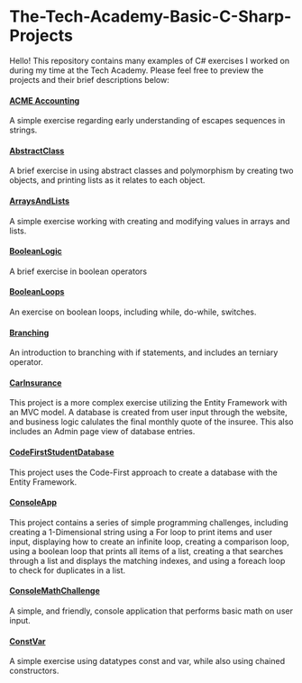 # The-Tech-Academy-Basic-C-Sharp-Projects
Hello! This repository contains many examples of C# exercises I worked on during my time at the Tech Academy. Please feel free to preview the projects and their brief descriptions below:

#### [ACME Accounting](https://github.com/BrooksRadtke/The-Tech-Academy-Basic-C-Sharp-Projects/tree/main/Basic%20C%23%20Programs/ACME%20Accounting)
A simple exercise regarding early understanding of escapes sequences in strings.

#### [AbstractClass](https://github.com/BrooksRadtke/The-Tech-Academy-Basic-C-Sharp-Projects/tree/main/Basic%20C%23%20Programs/AbstractClass)
A brief exercise in using abstract classes and polymorphism by creating two objects, and printing lists as it relates to each object. 

#### [ArraysAndLists](https://github.com/BrooksRadtke/The-Tech-Academy-Basic-C-Sharp-Projects/tree/main/Basic%20C%23%20Programs/ArraysAndLists)
A simple exercise working with creating and modifying values in arrays and lists.

#### [BooleanLogic](https://github.com/BrooksRadtke/The-Tech-Academy-Basic-C-Sharp-Projects/tree/main/Basic%20C%23%20Programs/BooleanLogic)
A brief exercise in boolean operators

#### [BooleanLoops](https://github.com/BrooksRadtke/The-Tech-Academy-Basic-C-Sharp-Projects/tree/main/Basic%20C%23%20Programs/BooleanLoops)
An exercise on boolean loops, including while, do-while, switches.

#### [Branching](https://github.com/BrooksRadtke/The-Tech-Academy-Basic-C-Sharp-Projects/tree/main/Basic%20C%23%20Programs/BooleanLoops)
An introduction to branching with if statements, and includes an terniary operator.

#### [CarInsurance](https://github.com/BrooksRadtke/The-Tech-Academy-Basic-C-Sharp-Projects/tree/main/Basic%20C%23%20Programs/CarInsurance)
This project is a more complex exercise utilizing the Entity Framework with an MVC model. A database is created from user input through the website, and business logic calulates the final monthly quote of the insuree. This also includes an Admin page view of database entries. 

#### [CodeFirstStudentDatabase](https://github.com/BrooksRadtke/The-Tech-Academy-Basic-C-Sharp-Projects/tree/main/Basic%20C%23%20Programs/CodeFirstStudentDatabase)
This project uses the Code-First approach to create a database with the Entity Framework.

#### [ConsoleApp](https://github.com/BrooksRadtke/The-Tech-Academy-Basic-C-Sharp-Projects/tree/main/Basic%20C%23%20Programs/ConsoleApp)
This project contains a series of simple programming challenges, including creating a 1-Dimensional string using a For loop to print items and user input, displaying how to create an infinite loop, creating a comparison loop, using a boolean loop that prints all items of a list, creating a that searches through a list and displays the matching indexes, and using a foreach loop to check for duplicates in a list.

#### [ConsoleMathChallenge](https://github.com/BrooksRadtke/The-Tech-Academy-Basic-C-Sharp-Projects/tree/main/Basic%20C%23%20Programs/ConsoleMathChallenge)
A simple, and friendly, console application that performs basic math on user input.

#### [ConstVar](https://github.com/BrooksRadtke/The-Tech-Academy-Basic-C-Sharp-Projects/tree/main/Basic%20C%23%20Programs/ConstVar)
A simple exercise using datatypes const and var, while also using chained constructors.
